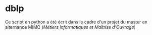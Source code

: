 # dblp

Ce script en python a été écrit dans le cadre d'un projet du master en alternance MIMO (_Métiers Informatiques et Maîtrise d'Ouvrage_)

